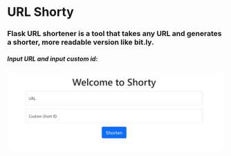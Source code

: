 # URL Shorty
### Flask URL shortener is a tool that takes any URL and generates a shorter, more readable version like bit.ly.


##### Input URL and input custom id:
![image of Shorty site](Shorty.png)


